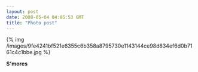```yaml
---
layout: post
date: 2008-05-04 04:05:53 GMT
title: "Photo post"
---
```

{% img /images/9fe4241bf521e6355c6b358a8795730e1143144ce98d834ef6d0b7161c4c1bbe.jpg %}

<b>S'mores</b>